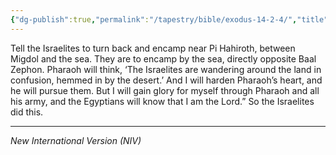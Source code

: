```yaml
---
{"dg-publish":true,"permalink":"/tapestry/bible/exodus-14-2-4/","title":"Exodus 14:2–4","tags":["bible"],"dgHomeLink":true,"dgShowLocalGraph":true,"dgEnableSearch":true}
---
```


Tell the Israelites to turn back and encamp near Pi Hahiroth, between Migdol and the sea. They are to encamp by the sea, directly opposite Baal Zephon. Pharaoh will think, ‘The Israelites are wandering around the land in confusion, hemmed in by the desert.’  And I will harden Pharaoh’s heart, and he will pursue them. But I will gain glory for myself through Pharaoh and all his army, and the Egyptians will know that I am the Lord.” So the Israelites did this.



---
*New International Version (NIV)*